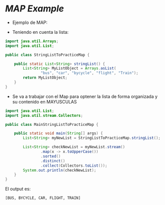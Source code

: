 # _MAP Example_

- Ejemplo de MAP:

- Teniendo en cuenta la lista:

```java
import java.util.Arrays;
import java.util.List;

public class StringListToPracticeMap {

    public static List<String> stringList() {
        List<String> MyListObject = Arrays.asList(
                "bus", "car", "bycycle", "flight", "Train");
        return MyListObject;
    }
}
```

- Se va a trabajar con el Map para optener la lista de forma organizada y su contenido en MAYUSCULAS

```java
import java.util.List;
import java.util.stream.Collectors;

public class MainStringListToPracticeMap {

    public static void main(String[] args) {
        List<String> myNewList = StringListToPracticeMap.stringList();

        List<String> checkNewList = myNewList.stream()
                .map(x -> x.toUpperCase())
                .sorted()
                .distinct()
                .collect(Collectors.toList());
        System.out.println(checkNewList);
    }
}
```

El output es:

```shell
[BUS, BYCYCLE, CAR, FLIGHT, TRAIN]
```
